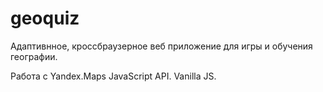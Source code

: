 # geoquiz
Адаптивнное, кроссбраузерное веб приложение для игры и обучения географии.

Работа с Yandex.Maps JavaScript API. Vanilla JS.
